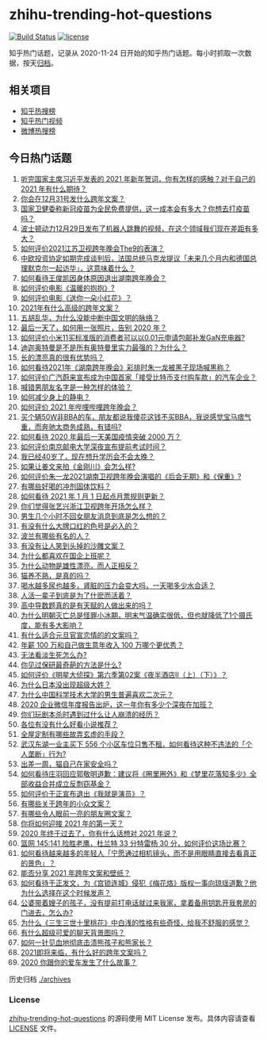 # zhihu-trending-hot-questions

[![Build Status](https://github.com/justjavac/zhihu-trending-hot-questions/workflows/ci/badge.svg?branch=master)](https://github.com/justjavac/zhihu-trending-hot-questions/actions)
[![license](https://img.shields.io/github/license/justjavac/zhihu-trending-hot-questions)](https://github.com/justjavac/zhihu-trending-hot-questions/blob/master/LICENSE)

知乎热门话题，记录从 2020-11-24 日开始的知乎热门话题。每小时抓取一次数据，按天[归档](./archives)。

## 相关项目

- [知乎热搜榜](https://github.com/justjavac/zhihu-trending-top-search)
- [知乎热门视频](https://github.com/justjavac/zhihu-trending-hot-video)
- [微博热搜榜](https://github.com/justjavac/weibo-trending-hot-search)

## 今日热门话题

<!-- BEGIN -->
<!-- 最后更新时间 Fri Jan 01 2021 05:02:55 GMT+0800 (CST) -->
1. [听完国家主席习近平发表的 2021 年新年贺词，你有怎样的感触？对于自己的 2021 年有什么期待？](https://www.zhihu.com/question/437329650)
1. [你会在12月31号发什么跨年文案？](https://www.zhihu.com/question/432834160)
1. [国家卫健委称新冠疫苗为全民免费提供，这一成本会有多大？你想去打疫苗吗？](https://www.zhihu.com/question/437287151)
1. [波士顿动力12月29日发布了机器人跳舞的视频，在这个领域我们现在差距有多大？](https://www.zhihu.com/question/437149222)
1. [如何评价2021江苏卫视跨年晚会The9的表演？](https://www.zhihu.com/question/437225212)
1. [中欧投资协定如期完成谈判后，法国总统马克龙提议「未来几个月内和德国总理默克尔一起访华」，这意味着什么？](https://www.zhihu.com/question/437297428)
1. [如何看待王俊凯因身体原因退出湖南跨年晚会？](https://www.zhihu.com/question/437262565)
1. [如何评价电影《温暖的抱抱》?](https://www.zhihu.com/question/406254006)
1. [如何评价电影《送你一朵小红花》？](https://www.zhihu.com/question/433975189)
1. [2021年有什么高级的跨年文案？](https://www.zhihu.com/question/437128496)
1. [五胡乱华，为什么没能中断中国文明的脉络？](https://www.zhihu.com/question/308253894)
1. [最后一天了，如何用一张照片，告别 2020 年？](https://www.zhihu.com/question/437290026)
1. [如何评价小米11买标准版的消费者可以以0.01元申请包邮补发GaN充电器?](https://www.zhihu.com/question/437209616)
1. [迪迦奥特曼是不是所有奥特曼里实力最强的？为什么？](https://www.zhihu.com/question/433345070)
1. [长的漂亮真的很有优势吗？](https://www.zhihu.com/question/301105442)
1. [如何看待2021年《湖南跨年晚会》彩排时朱一龙被黑子现场喊黑称？](https://www.zhihu.com/question/437308232)
1. [如何评价广汽蔚来宣布成为中国首家「接受比特币支付购车款」的汽车企业？](https://www.zhihu.com/question/437279434)
1. [喊错男朋友名字是一种怎样的体验？](https://www.zhihu.com/question/360903835)
1. [如何减少身上的静电？](https://www.zhihu.com/question/19584885)
1. [如何评价 2021 年哔哩哔哩跨年晚会？](https://www.zhihu.com/question/434189872)
1. [买个辆50W非BBA的车，朋友都说我傻花这钱不买BBA，我说感觉宝马痞气重，而奔驰太商务成熟，有错吗?](https://www.zhihu.com/question/436375094)
1. [如何看待 2020 年最后一天美国疫情突破 2000 万？](https://www.zhihu.com/question/437108872)
1. [如何评价南京邮电大学深夜宣布提前考试时间？](https://www.zhihu.com/question/437095626)
1. [我已经40岁了，现在想升学历会不会太晚？](https://www.zhihu.com/question/436955178)
1. [如果让姜文来拍《金刚川》会怎么样?](https://www.zhihu.com/question/433051912)
1. [如何评价朱一龙2021湖南卫视跨年晚会演唱的《后会无期》和《保重》?](https://www.zhihu.com/question/437349546)
1. [有哪些好喝的冲剂固体饮料？](https://www.zhihu.com/question/65141672)
1. [如何看待 2021 年 1 月 1 日起点月票规则更新？](https://www.zhihu.com/question/437327203)
1. [你们觉得张艺兴浙江卫视跨年开场怎么样？](https://www.zhihu.com/question/437337653)
1. [男生几个小时不回女朋友消息到底是怎么想的？](https://www.zhihu.com/question/265396838)
1. [有没有什么大牌口红的色号是必入的？](https://www.zhihu.com/question/419103681)
1. [波兰有哪些有名的人？](https://www.zhihu.com/question/337837362)
1. [有没有让人笑到头掉的沙雕文案？](https://www.zhihu.com/question/414859725)
1. [为什么都喜欢在国企上班呢？](https://www.zhihu.com/question/435520812)
1. [为什么动物是雄性漂亮，而人正相反？](https://www.zhihu.com/question/431261008)
1. [猫养不熟，是真的吗？](https://www.zhihu.com/question/436007843)
1. [喝水越多尿也越多，肾脏的压力会变大吗，一天喝多少水合适？](https://www.zhihu.com/question/429746229)
1. [人活一辈子到底是为了什麽而活着？](https://www.zhihu.com/question/434018612)
1. [高中导数题真的是有天赋的人做出来的吗？](https://www.zhihu.com/question/389884440)
1. [为什么明朝灭亡总是怪罪小冰期，明末气温确实很低，但也就降低了1个摄氏度，能有多大影响？](https://www.zhihu.com/question/437186028)
1. [有什么适合元旦官宣恋情的的文案吗？](https://www.zhihu.com/question/436960207)
1. [年薪 100 万和自己做生意年收入 100 万哪个更优秀？](https://www.zhihu.com/question/436643451)
1. [无法看淡生死怎么办?](https://www.zhihu.com/question/432300236)
1. [你见过保研最奇葩的方法是什么?](https://www.zhihu.com/question/394419240)
1. [如何评价《明星大侦探》第六季第02案《夜半酒店Ⅱ（上）（下）》？](https://www.zhihu.com/question/436422374)
1. [为什么日本没出现超级大姓？](https://www.zhihu.com/question/436473259)
1. [为什么中国科学技术大学的男生普遍喜欢二次元？](https://www.zhihu.com/question/323780934)
1. [2020 企业微信年度报告出炉，这一年你有多少个深夜在加班？](https://www.zhihu.com/question/437313077)
1. [你们玩剧本杀时遇到过什么让人崩溃的经历？](https://www.zhihu.com/question/432057142)
1. [各位有没有什么好看小说推荐？](https://www.zhihu.com/question/271182510)
1. [全屋定制有哪些故弄玄虚的手段？](https://www.zhihu.com/question/359894862)
1. [武汉东湖一业主买下 556 个小区车位只售不租，如何看待这种不违法的「个人垄断」行为?](https://www.zhihu.com/question/437152671)
1. [出差一周，猫自己在家安全吗？](https://www.zhihu.com/question/355956722)
1. [如何看待庄羽回应郭敬明道歉：建议将《圈里圈外》和《梦里花落知多少》全部收益合并成立反剽窃基金？](https://www.zhihu.com/question/437254554)
1. [如何评价于正宣布退出《我就是演员》？](https://www.zhihu.com/question/437283364)
1. [有哪些关于跨年的小众文案？](https://www.zhihu.com/question/436676337)
1. [有哪些令人眼前一亮的朋友圈文案？](https://www.zhihu.com/question/429330865)
1. [你将如何迎接 2021 年的第一天？](https://www.zhihu.com/question/437308943)
1. [2020 年终于过去了，你有什么话想对 2021 年说？](https://www.zhihu.com/question/437330959)
1. [篮网 145:141 险胜老鹰，杜兰特 33 分特雷杨 30 分，如何评价这场比赛？](https://www.zhihu.com/question/437252665)
1. [如何看待越来越多的年轻人「宁愿通过相机镜头，而不是用眼睛直接去看真正的景色」？](https://www.zhihu.com/question/437155499)
1. [能否分享 2021 年跨年文案和壁纸？](https://www.zhihu.com/question/433549564)
1. [如何看待于正发文，为《宫锁连城》侵犯《梅花烙》版权一事向琼瑶道歉？他为什么选择在这个时候发声？](https://www.zhihu.com/question/437269130)
1. [公婆带着嫂子的孩子，没有提前打电话就过来我家，拿着备用钥匙开我套房的门进去，怎么办?](https://www.zhihu.com/question/435562552)
1. [为什么《三生三世十里桃花》中白浅的性格有些奇怪，给我不舒服的感觉？](https://www.zhihu.com/question/56071570)
1. [有什么超级可爱的聊天背景图吗？](https://www.zhihu.com/question/378919184)
1. [如何一针见血地彻底击溃熊孩子和熊家长？](https://www.zhihu.com/question/57260850)
1. [2021即将来临，有什么好的跨年文案吗？](https://www.zhihu.com/question/436974313)
1. [2020 你跟你的爱车发生了什么故事？](https://www.zhihu.com/question/436976146)
<!-- END -->

历史归档 [./archives](./archives)

### License

[zhihu-trending-hot-questions](https://github.com/justjavac/zhihu-trending-hot-questions) 的源码使用 MIT License 发布。具体内容请查看 [LICENSE](./LICENSE) 文件。

